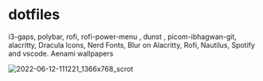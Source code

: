 # dotfiles
i3-gaps,
polybar, 
rofi, 
rofi-power-menu  ,
dunst ,
picom-ibhagwan-git,
alacritty,
Dracula Icons,
Nerd Fonts,
Blur on Alacritty, Rofi, Nautilus, Spotify and vscode.
Aenami wallpapers


![2022-06-12-111221_1366x768_scrot](https://user-images.githubusercontent.com/54769761/173237403-be7e9346-796a-45b1-80df-36bb373d5c84.png)
